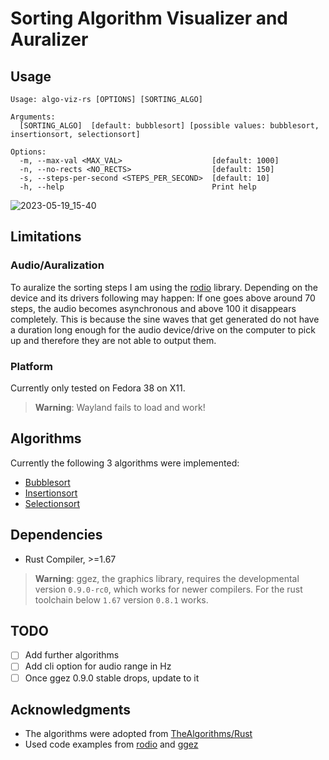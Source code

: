 # Sorting Algorithm Visualizer and Auralizer

## Usage

```
Usage: algo-viz-rs [OPTIONS] [SORTING_ALGO]

Arguments:
  [SORTING_ALGO]  [default: bubblesort] [possible values: bubblesort, insertionsort, selectionsort]

Options:
  -m, --max-val <MAX_VAL>                    [default: 1000]
  -n, --no-rects <NO_RECTS>                  [default: 150]
  -s, --steps-per-second <STEPS_PER_SECOND>  [default: 10]
  -h, --help                                 Print help
```

![2023-05-19_15-40](https://github.com/arminveres/algo-viz-rs/assets/45210978/e45f5642-cfeb-4d6a-9954-03494d35b7f9)

## Limitations

### Audio/Auralization

To auralize the sorting steps I am using the [rodio](https://github.com/RustAudio/rodio) library.
Depending on the device and its drivers following may happen: If one goes above around 70 steps, the audio becomes
asynchronous and above 100 it disappears completely. This is because the sine waves that get generated do not have a
duration long enough for the audio device/drive on the computer to pick up and therefore they are not able to output
them.

### Platform

Currently only tested on Fedora 38 on X11.

> **Warning**: Wayland fails to load and work!

## Algorithms

Currently the following 3 algorithms were implemented:

- [Bubblesort](./src/libsort/bubble_sort.rs)
- [Insertionsort](./src/libsort/insertion_sort.rs)
- [Selectionsort](./src/libsort/selection_sort.rs)

## Dependencies

- Rust Compiler, >=1.67

> **Warning**: ggez, the graphics library, requires the developmental version `0.9.0-rc0`, which works for newer compilers.
> For the rust toolchain below `1.67` version `0.8.1` works.

## TODO

- [ ] Add further algorithms
- [ ] Add cli option for audio range in Hz
- [ ] Once ggez 0.9.0 stable drops, update to it

## Acknowledgments

- The algorithms were adopted from [TheAlgorithms/Rust](https://github.com/TheAlgorithms/Rust)
- Used code examples from [rodio](https://github.com/RustAudio/rodio) and [ggez](https://github.com/ggez/ggez)
